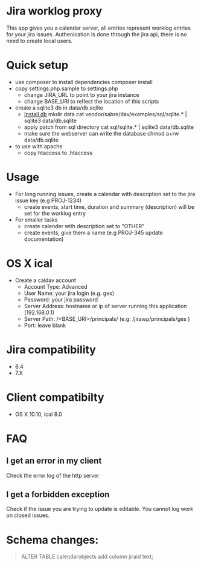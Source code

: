 Jira worklog proxy
==================

This app gives you a calendar server, all entries represent worklog entries for your jira issues.
Authenication is done through the jira api, there is no need to create local users.

# Quick setup
* use composer to install dependencies
    composer install
* copy settings.php.sample to settings.php
    * change JIRA_URL to point to your jira instance
    * change BASE_URI to reflect the location of this scripts
* create a sqlite3 db in data/db.sqlite
    * [Install db](http://sabre.io/dav/caldav/)
    mkdir data
    cat vendor/sabre/dav/examples/sql/sqlite.* | sqlite3 data/db.sqlite
    * apply patch from sql directory
    cat sql/sqlite.* | sqlite3 data/db.sqlite
    * make sure the webserver can write the database
    chmod a+rw data/db.sqlite
* to use with apache
    * copy htaccess to .htaccess
    
# Usage
* For long running issues, create a calendar with description set to the jira issue key (e.g PROJ-1234)
    * create events, start time, duration and summary (description) will be set for the worklog entry
* For smaller tasks 
    * create calender with description set to "OTHER"
    * create events, give them a name <jira issue key> <description>  (e.g PROJ-345 update documentation)

# OS X ical
* Create a caldav account
     * Account Type: Advanced 
     * User Name: your jira login (e.g. ges)
     * Password: your jira password 
     * Server Address: hostname or ip of server running this application (192.168.0.1)
     * Server Path: /<BASE_URI>/principals/<User Name> (e.g: /jirawp/principals/ges )
     * Port: leave blank     

# Jira compatibility
* 6.4
* 7.X

# Client compatibilty
* OS X 10.10, ical 8.0
    
# FAQ
## I get an error in my client
Check the error log of the http server

## I get a forbidden exception
Check if the issue you are trying to update is editable. You cannot log work on closed issues. 
    
# Schema changes:
> ALTER TABLE calendarobjects add column jiraid text;
